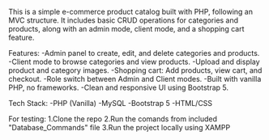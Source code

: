 This is a simple e-commerce product catalog built with PHP, following an MVC structure. 
It includes basic CRUD operations for categories and products, along with an admin mode, client mode, and a shopping cart feature.

Features:
  -Admin panel to create, edit, and delete categories and products.
  -Client mode to browse categories and view products.
  -Upload and display product and category images.
  -Shopping cart: Add products, view cart, and checkout.
  -Role switch between Admin and Client modes.
  -Built with vanilla PHP, no frameworks.
  -Clean and responsive UI using Bootstrap 5.

Tech Stack:
  -PHP (Vanilla)
  -MySQL
  -Bootstrap 5
  -HTML/CSS

For testing:
1.Clone the repo
2.Run the comands from included "Database_Commands" file
3.Run the project locally using XAMPP
